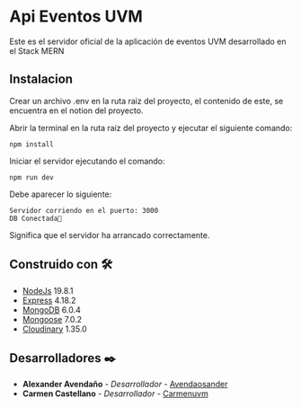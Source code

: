 # Api Eventos UVM
Este es el servidor oficial de la aplicación de eventos UVM desarrollado en el Stack MERN

## Instalacion
Crear un archivo .env en la ruta raiz del proyecto, el contenido de este, se encuentra en el notion del proyecto.

Abrir la terminal en la ruta raiz del proyecto y ejecutar el siguiente comando:
```
npm install
```
Iniciar el servidor ejecutando el comando:
```
npm run dev
```
Debe aparecer lo siguiente:
```
Servidor corriendo en el puerto: 3000
DB Conectada🚀
```
Significa que el servidor ha arrancado correctamente.
## Construido con 🛠️

* [NodeJs](https://nodejs.org/dist/latest-v19.x/docs/api/)  19.8.1
* [Express](https://expressjs.com/en/5x/api.html)  4.18.2
* [MongoDB](https://www.mongodb.com/docs/)  6.0.4
* [Mongoose](https://mongoosejs.com/docs/)  7.0.2
* [Cloudinary](https://cloudinary.com/documentation/node_integration) 1.35.0

## Desarrolladores ✒️

* **Alexander Avendaño** - *Desarrollador* - [Avendaosander](https://github.com/Avendaosander)
* **Carmen Castellano** - *Desarrollador* - [Carmenuvm](https://github.com/Carmenuvm)
